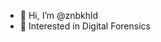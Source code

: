 - 👋 Hi, I’m @znbkhld
- 👀 Interested in Digital Forensics

<!---
znbkhld/znbkhld is a ✨ special ✨ repository because its `README.md` (this file) appears on your GitHub profile.
You can click the Preview link to take a look at your changes.
--->
